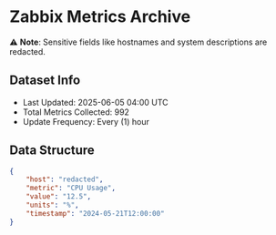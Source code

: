 # Zabbix Metrics Archive

⚠️ **Note**: Sensitive fields like hostnames and system descriptions are redacted.

## Dataset Info
- Last Updated: 2025-06-05 04:00 UTC
- Total Metrics Collected: 992
- Update Frequency: Every (1) hour

## Data Structure
```json
{
    "host": "redacted",
    "metric": "CPU Usage",
    "value": "12.5",
    "units": "%",
    "timestamp": "2024-05-21T12:00:00"
}
```
